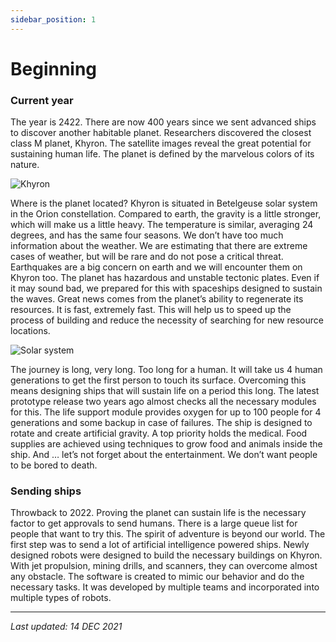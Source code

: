 ```yaml
---
sidebar_position: 1
---
```


# Beginning

### Current year

The year is 2422. There are now 400 years since we sent advanced ships to discover another habitable planet. Researchers discovered the closest class M planet, Khyron. The satellite images reveal the great potential for sustaining human life. The planet is defined by the marvelous colors of its nature.

![Khyron](/img/wiki/khyron.png)

Where is the planet located? Khyron is situated in Betelgeuse solar system in the Orion constellation. Compared to earth, the gravity is a little stronger, which will make us a little heavy.   The temperature is similar, averaging 24 degrees, and has the same four seasons. We don’t have too much information about the weather. We are estimating that there are extreme cases of weather, but will be rare and do not pose a critical threat. Earthquakes are a big concern on earth and we will encounter them on Khyron too. The planet has hazardous and unstable tectonic plates. Even if it may sound bad, we prepared for this with spaceships designed to sustain the waves. Great news comes from the planet’s ability to regenerate its resources. It is fast, extremely fast. This will help us to speed up the process of building and reduce the necessity of searching for new resource locations.

![Solar system](/img/wiki/solar_system.png)

The journey is long, very long. Too long for a human. It will take us 4 human generations to get the first person to touch its surface. Overcoming this means designing ships that will sustain life on a period this long. The latest prototype release two years ago almost checks all the necessary modules for this. The life support module provides oxygen for up to 100 people for 4 generations and some backup in case of failures. The ship is designed to rotate and create artificial gravity. A top priority holds the medical. Food supplies are achieved using techniques to grow food and animals inside the ship. And … let’s not forget about the entertainment. We don’t want people to be bored to death.

### Sending ships

Throwback to 2022. Proving the planet can sustain life is the necessary factor to get approvals to send humans. There is a large queue list for people that want to try this. The spirit of adventure is beyond our world.
The first step was to send a lot of artificial intelligence powered ships. Newly designed robots were designed to build the necessary buildings on Khyron. With jet propulsion, mining drills, and scanners, they can overcome almost any obstacle. The software is created to mimic our behavior and do the necessary tasks. It was developed by multiple teams and incorporated into multiple types of robots.

<!-- [Launch zone on Earth image] -->

---

*Last updated: 14 DEC 2021*

